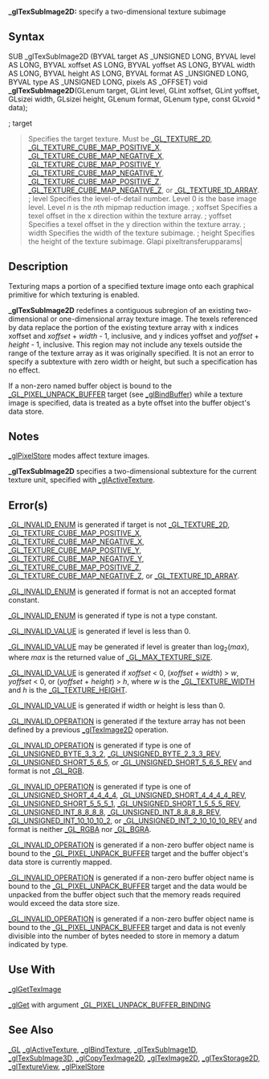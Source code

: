 **_glTexSubImage2D:** specify a two-dimensional texture subimage


## Syntax


  SUB _glTexSubImage2D (BYVAL target AS _UNSIGNED LONG, BYVAL level AS LONG, BYVAL xoffset AS LONG, BYVAL yoffset AS LONG, BYVAL width AS LONG, BYVAL height AS LONG, BYVAL format AS _UNSIGNED LONG, BYVAL type AS _UNSIGNED LONG, pixels AS _OFFSET)
  void **_glTexSubImage2D**(GLenum target, GLint level, GLint xoffset, GLint yoffset, GLsizei width, GLsizei height, GLenum format, GLenum type, const GLvoid * data);


; target
>  Specifies the target texture. Must be [_GL_TEXTURE_2D](_GL_TEXTURE_2D), [_GL_TEXTURE_CUBE_MAP_POSITIVE_X](_GL_TEXTURE_CUBE_MAP_POSITIVE_X), [_GL_TEXTURE_CUBE_MAP_NEGATIVE_X](_GL_TEXTURE_CUBE_MAP_NEGATIVE_X), [_GL_TEXTURE_CUBE_MAP_POSITIVE_Y](_GL_TEXTURE_CUBE_MAP_POSITIVE_Y), [_GL_TEXTURE_CUBE_MAP_NEGATIVE_Y](_GL_TEXTURE_CUBE_MAP_NEGATIVE_Y), [_GL_TEXTURE_CUBE_MAP_POSITIVE_Z](_GL_TEXTURE_CUBE_MAP_POSITIVE_Z), [_GL_TEXTURE_CUBE_MAP_NEGATIVE_Z](_GL_TEXTURE_CUBE_MAP_NEGATIVE_Z), or [_GL_TEXTURE_1D_ARRAY](_GL_TEXTURE_1D_ARRAY).
; level
>  Specifies the level-of-detail number. Level 0 is the base image level. Level *n* is the *n*th mipmap reduction image.
; xoffset
>  Specifies a texel offset in the x direction within the texture array.
; yoffset
>  Specifies a texel offset in the y direction within the texture array.
; width
>  Specifies the width of the texture subimage.
; height
>  Specifies the height of the texture subimage.
Glapi pixeltransferupparams|


## Description


Texturing maps a portion of a specified texture image onto each graphical primitive for which texturing is enabled.

**_glTexSubImage2D** redefines a contiguous subregion of an existing two-dimensional or one-dimensional array texture image. The texels referenced by data replace the portion of the existing texture array with x indices xoffset and *xoffset* + *width* - 1, inclusive, and y indices yoffset and *yoffset* + *height* - 1, inclusive. This region may not include any texels outside the range of the texture array as it was originally specified. It is not an error to specify a subtexture with zero width or height, but such a specification has no effect.

If a non-zero named buffer object is bound to the [_GL_PIXEL_UNPACK_BUFFER](_GL_PIXEL_UNPACK_BUFFER) target (see [_glBindBuffer](_glBindBuffer)) while a texture image is specified, data is treated as a byte offset into the buffer object's data store.


## Notes


[_glPixelStore](_glPixelStore) modes affect texture images.

**_glTexSubImage2D** specifies a two-dimensional subtexture for the current texture unit, specified with [_glActiveTexture](_glActiveTexture).


## Error(s)


[_GL_INVALID_ENUM](_GL_INVALID_ENUM) is generated if target is not [_GL_TEXTURE_2D](_GL_TEXTURE_2D), [_GL_TEXTURE_CUBE_MAP_POSITIVE_X](_GL_TEXTURE_CUBE_MAP_POSITIVE_X), [_GL_TEXTURE_CUBE_MAP_NEGATIVE_X](_GL_TEXTURE_CUBE_MAP_NEGATIVE_X), [_GL_TEXTURE_CUBE_MAP_POSITIVE_Y](_GL_TEXTURE_CUBE_MAP_POSITIVE_Y), [_GL_TEXTURE_CUBE_MAP_NEGATIVE_Y](_GL_TEXTURE_CUBE_MAP_NEGATIVE_Y), [_GL_TEXTURE_CUBE_MAP_POSITIVE_Z](_GL_TEXTURE_CUBE_MAP_POSITIVE_Z), [_GL_TEXTURE_CUBE_MAP_NEGATIVE_Z](_GL_TEXTURE_CUBE_MAP_NEGATIVE_Z), or [_GL_TEXTURE_1D_ARRAY](_GL_TEXTURE_1D_ARRAY).

[_GL_INVALID_ENUM](_GL_INVALID_ENUM) is generated if format is not an accepted format constant.

[_GL_INVALID_ENUM](_GL_INVALID_ENUM) is generated if type is not a type constant.

[_GL_INVALID_VALUE](_GL_INVALID_VALUE) is generated if level is less than 0.

[_GL_INVALID_VALUE](_GL_INVALID_VALUE) may be generated if level is greater than log<sub>2</sub>(*max*), where *max* is the returned value of [_GL_MAX_TEXTURE_SIZE](_GL_MAX_TEXTURE_SIZE).

[_GL_INVALID_VALUE](_GL_INVALID_VALUE) is generated if *xoffset* < 0, (*xoffset* + *width*) > *w*, *yoffset* < 0, or (*yoffset* + *height*) > *h*, where *w* is the [_GL_TEXTURE_WIDTH](_GL_TEXTURE_WIDTH) and *h* is the [_GL_TEXTURE_HEIGHT](_GL_TEXTURE_HEIGHT).

[_GL_INVALID_VALUE](_GL_INVALID_VALUE) is generated if width or height is less than 0.

[_GL_INVALID_OPERATION](_GL_INVALID_OPERATION) is generated if the texture array has not been defined by a previous [_glTexImage2D](_glTexImage2D) operation.

[_GL_INVALID_OPERATION](_GL_INVALID_OPERATION) is generated if type is one of [_GL_UNSIGNED_BYTE_3_3_2](_GL_UNSIGNED_BYTE_3_3_2), [_GL_UNSIGNED_BYTE_2_3_3_REV](_GL_UNSIGNED_BYTE_2_3_3_REV), [_GL_UNSIGNED_SHORT_5_6_5](_GL_UNSIGNED_SHORT_5_6_5), or [_GL_UNSIGNED_SHORT_5_6_5_REV](_GL_UNSIGNED_SHORT_5_6_5_REV) and format is not [_GL_RGB](_GL_RGB).

[_GL_INVALID_OPERATION](_GL_INVALID_OPERATION) is generated if type is one of [_GL_UNSIGNED_SHORT_4_4_4_4](_GL_UNSIGNED_SHORT_4_4_4_4), [_GL_UNSIGNED_SHORT_4_4_4_4_REV](_GL_UNSIGNED_SHORT_4_4_4_4_REV), [_GL_UNSIGNED_SHORT_5_5_5_1](_GL_UNSIGNED_SHORT_5_5_5_1), [_GL_UNSIGNED_SHORT_1_5_5_5_REV](_GL_UNSIGNED_SHORT_1_5_5_5_REV), [_GL_UNSIGNED_INT_8_8_8_8](_GL_UNSIGNED_INT_8_8_8_8), [_GL_UNSIGNED_INT_8_8_8_8_REV](_GL_UNSIGNED_INT_8_8_8_8_REV), [_GL_UNSIGNED_INT_10_10_10_2](_GL_UNSIGNED_INT_10_10_10_2), or [_GL_UNSIGNED_INT_2_10_10_10_REV](_GL_UNSIGNED_INT_2_10_10_10_REV) and format is neither [_GL_RGBA](_GL_RGBA) nor [_GL_BGRA](_GL_BGRA).

[_GL_INVALID_OPERATION](_GL_INVALID_OPERATION) is generated if a non-zero buffer object name is bound to the [_GL_PIXEL_UNPACK_BUFFER](_GL_PIXEL_UNPACK_BUFFER) target and the buffer object's data store is currently mapped.

[_GL_INVALID_OPERATION](_GL_INVALID_OPERATION) is generated if a non-zero buffer object name is bound to the [_GL_PIXEL_UNPACK_BUFFER](_GL_PIXEL_UNPACK_BUFFER) target and the data would be unpacked from the buffer object such that the memory reads required would exceed the data store size.

[_GL_INVALID_OPERATION](_GL_INVALID_OPERATION) is generated if a non-zero buffer object name is bound to the [_GL_PIXEL_UNPACK_BUFFER](_GL_PIXEL_UNPACK_BUFFER) target and data is not evenly divisible into the number of bytes needed to store in memory a datum indicated by type.


## Use With


[_glGetTexImage](_glGetTexImage)

[_glGet](_glGet) with argument [_GL_PIXEL_UNPACK_BUFFER_BINDING](_GL_PIXEL_UNPACK_BUFFER_BINDING)


## See Also


[_GL](_GL)
[_glActiveTexture](_glActiveTexture), [_glBindTexture](_glBindTexture), [_glTexSubImage1D](_glTexSubImage1D), [_glTexSubImage3D](_glTexSubImage3D), [_glCopyTexImage2D](_glCopyTexImage2D), [_glTexImage2D](_glTexImage2D), [_glTexStorage2D](_glTexStorage2D), [_glTextureView](_glTextureView), [_glPixelStore](_glPixelStore)







